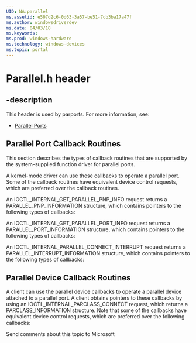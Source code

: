 ```yaml
---
UID: NA:parallel
ms.assetid: e507d2c6-0d63-3a57-be51-7db3ba17a47f
ms.author: windowsdriverdev
ms.date: 04/03/18
ms.keywords: 
ms.prod: windows-hardware
ms.technology: windows-devices
ms.topic: portal
---
```


# Parallel.h header


## -description


This header is used by parports. For more information, see:

- [Parallel Ports](../_parports/index.md)

## Parallel Port Callback Routines

This section describes the types of callback routines that are supported by the system-supplied function driver for parallel ports.

A kernel-mode driver can use these callbacks to operate a parallel port. Some of the callback routines have equivalent device control requests, which are preferred over the callback routines.

An IOCTL_INTERNAL_GET_PARALLEL_PNP_INFO request returns a PARALLEL_PNP_INFORMATION structure, which contains pointers to the following types of callbacks:

An IOCTL_INTERNAL_GET_PARALLEL_PORT_INFO request returns a PARALLEL_PORT_INFORMATION structure, which contains pointers to the following types of callbacks:

An IOCTL_INTERNAL_PARALLEL_CONNECT_INTERRUPT request returns a PARALLEL_INTERRUPT_INFORMATION structure, which contains pointers to the following types of callbacks:

## Parallel Device Callback Routines


A client can use the parallel device callbacks to operate a parallel device attached to a parallel port. A client obtains pointers to these callbacks by using an IOCTL_INTERNAL_PARCLASS_CONNECT request, which returns a PARCLASS_INFORMATION structure. Note that some of the callbacks have equivalent device control requests, which are preferred over the following callbacks:

Send comments about this topic to Microsoft


